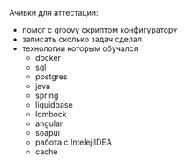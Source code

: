 Ачивки для аттестации:

-   помог с groovy скриптом конфигуратору
-   записать сколько задач сделал
-   технологии которым обучался
    -   docker
    -   sql
    -   postgres
    -   java
    -   spring
    -   liquidbase
    -   lombock
    -   angular
    -   soapui
    -   работа с IntelejiIDEA
    -   cache
